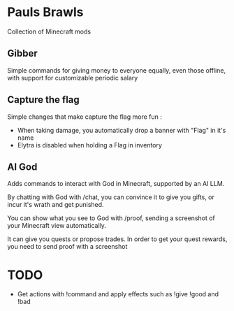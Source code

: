 # Pauls Brawls

Collection of Minecraft mods

## Gibber

Simple commands for giving money to everyone equally, even those offline, with support for customizable periodic salary

## Capture the flag

Simple changes that make capture the flag more fun :
* When taking damage, you automatically drop a banner with "Flag" in it's name
* Elytra is disabled when holding a Flag in inventory

## AI God

Adds commands to interact with God in Minecraft, supported by an AI LLM.

By chatting with God with /chat, you can convince it to give you gifts, or incur it's wrath and get punished.

You can show what you see to God with /proof, sending a screenshot of your Minecraft view automatically.

It can give you quests or propose trades.
In order to get your quest rewards, you need to send proof with a screenshot

# TODO

* Get actions with !command and apply effects such as !give !good and !bad

